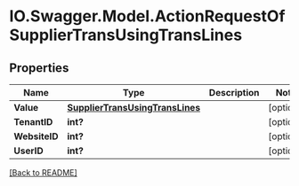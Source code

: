 # IO.Swagger.Model.ActionRequestOfSupplierTransUsingTransLines
## Properties

Name | Type | Description | Notes
------------ | ------------- | ------------- | -------------
**Value** | [**SupplierTransUsingTransLines**](SupplierTransUsingTransLines.md) |  | [optional] 
**TenantID** | **int?** |  | [optional] 
**WebsiteID** | **int?** |  | [optional] 
**UserID** | **int?** |  | [optional] 

 [[Back to README]](../README.md)

